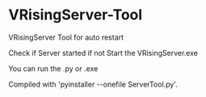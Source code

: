 # VRisingServer-Tool
VRisingServer Tool for auto restart 

Check if Server started if not Start the VRisingServer.exe

You can run the .py or .exe

Compiled with 'pyinstaller --onefile ServerTool.py'.
